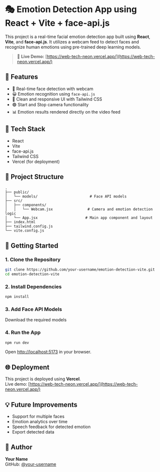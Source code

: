 # 🎭 Emotion Detection App using React + Vite + face-api.js

This project is a real-time facial emotion detection app built using **React**, **Vite**, and **face-api.js**. It utilizes a webcam feed to detect faces and recognize human emotions using pre-trained deep learning models.

> 🚀 **Live Demo:** [https://web-tech-neon.vercel.app/](https://web-tech-neon.vercel.app/)

## 🧠 Features
- 🔴 Real-time face detection with webcam
- 😀 Emotion recognition using `face-api.js`
- 💅 Clean and responsive UI with Tailwind CSS
- 🟢 Start and Stop camera functionality
- 📊 Emotion results rendered directly on the video feed

## 🔧 Tech Stack
- React
- Vite
- face-api.js
- Tailwind CSS
- Vercel (for deployment)

## 📁 Project Structure
```
.
├── public/
│   └── models/                        # Face API models
├── src/
│   ├── components/
│   │   └── Webcam.jsx                # Camera and emotion detection logic
│   └── App.jsx                      # Main app component and layout
├── index.html
├── tailwind.config.js
└── vite.config.js
```

## 🚀 Getting Started

### 1. Clone the Repository
```bash
git clone https://github.com/your-username/emotion-detection-vite.git
cd emotion-detection-vite
```

### 2. Install Dependencies
```bash
npm install
```

### 3. Add Face API Models
Download the required models 

### 4. Run the App
```bash
npm run dev
```
Open [http://localhost:5173](http://localhost:5173) in your browser.

## 🌐 Deployment
This project is deployed using **Vercel**.  
Live demo: [https://web-tech-neon.vercel.app/](https://web-tech-neon.vercel.app/)

## 💡 Future Improvements
- Support for multiple faces
- Emotion analytics over time
- Speech feedback for detected emotion
- Export detected data

## 👤 Author
**Your Name**  
GitHub: [@your-username](https://github.com/073-Pratham)
